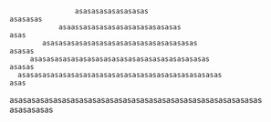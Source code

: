                     asasasasasasasasas                                            asasasas
                asaassasasasasasasasasasasasas                                asas
            asasasasasasasasasasasasasasasasasasas                           asasas   
         asasasasasasasasasasasasasasasasasasasasasas                             asasas 
      asasasasasasasasasasasasasasasasasasasasasasasasas                                asas 
 asasasasasasasasasasasasasasasasasasasasasasasasasasasasas                      asasasasas  
